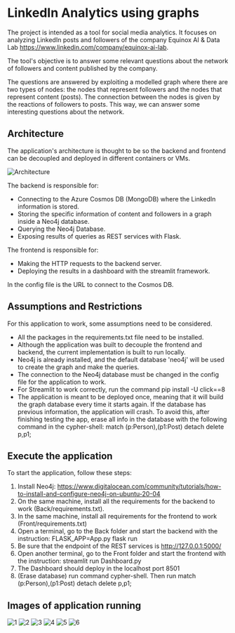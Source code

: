 # LinkedIn Analytics using graphs

The project is intended as a tool for social media analytics. It focuses on analyzing LinkedIn posts and followers of the company Equinox AI & Data Lab https://www.linkedin.com/company/equinox-ai-lab. 

The tool's objective is to answer some relevant questions about the network of followers and content published by the company.

The questions are answered by exploiting a modelled graph where there are two types of nodes: the nodes that represent followers and the nodes that represent content (posts). The connection between the nodes is given by the reactions of followers to posts. This way, we can answer some interesting questions about the network.

## Architecture

The application's architecture is thought to be so the backend and frontend can be decoupled and deployed in different containers or VMs. 

![Architecture](Architecture.png "Architecture")

The backend is responsible for: 
- Connecting to the Azure Cosmos DB (MongoDB) where the LinkedIn information is stored.
- Storing the specific information of content and followers in a graph inside a Neo4j database.
- Querying the Neo4j Database.
- Exposing results of queries as REST services with Flask.


The frontend is responsible for:
- Making the HTTP requests to the backend server.
- Deploying the results in a dashboard with the streamlit framework.

In the config file is the URL to connect to the Cosmos DB.

## Assumptions and Restrictions

For this application to work, some assumptions need to be considered.

- All the packages in the requirements.txt file need to be installed.
- Although the application was built to decouple the frontend and backend, the current implementation is built to run locally.
- Neo4j is already installed, and the default database 'neo4j' will be used to create the graph and make the queries.
- The connection to the Neo4j database must be changed in the config file for the application to work.
- For Streamlit to work correctly, run the command pip install -U click==8
- The application is meant to be deployed once, meaning that it will build the graph database every time it starts again. If the database has previous information, the application will crash. To avoid this, after finishing testing the app, erase all info in the database with the following command in the cypher-shell: match (p:Person),(p1:Post) detach delete p,p1;

## Execute the application

To start the application, follow these steps:

1. Install Neo4j: https://www.digitalocean.com/community/tutorials/how-to-install-and-configure-neo4j-on-ubuntu-20-04
2. On the same machine, install all the requirements for the backend to work (Back/requirements.txt).
3. In the same machine, install all requirements for the frontend to work (Front/requirements.txt)
4. Open a terminal, go to the Back folder and start the backend with the instruction: FLASK_APP=App.py flask run
5. Be sure that the endpoint of the REST services is http://127.0.0.1:5000/
6. Open another terminal, go to the Front folder and start the frontend with the instruction: streamlit run Dashboard.py
7. The Dashboard should deploy in the localhost port 8501
8. (Erase database) run command cypher-shell. Then run match (p:Person),(p1:Post) detach delete p,p1;


## Images of application running

![1](1.png "1")
![2](2.png "2")
![3](3.png "3")
![4](4.png "4")
![5](5.png "5")
![6](6.png "6")

